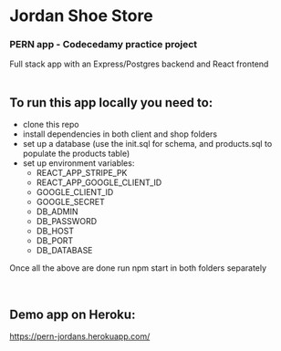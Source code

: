 # Jordan Shoe Store
### PERN app - Codecedamy practice project

Full stack app with an Express/Postgres backend and React frontend
<br>
<br>

## To run this app locally  you need to:
  * clone this repo 
  * install dependencies in both client and shop folders
  * set up a database (use  the init.sql for schema, and products.sql to populate the products table)
  * set up environment variables:
     * REACT_APP_STRIPE_PK
     * REACT_APP_GOOGLE_CLIENT_ID
     * GOOGLE_CLIENT_ID
     * GOOGLE_SECRET
     * DB_ADMIN
     * DB_PASSWORD
     * DB_HOST
     * DB_PORT
     * DB_DATABASE

Once all the above are done run npm start in both folders separately


<br>


## Demo app on Heroku:
https://pern-jordans.herokuapp.com/
